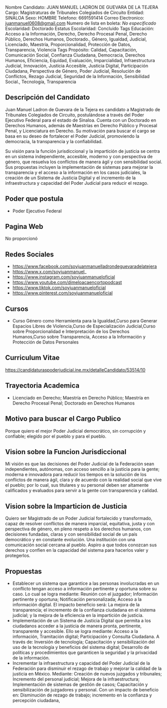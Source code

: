Nombre Candidato: JUAN MANUEL LADRON DE GUEVARA DE LA TEJERA
Cargo: Magistraturas de Tribunales Colegiados de Circuito
Entidad: SINALOA
Sexo: HOMBRE
Telefono: 6691591414
Correo Electronico: juanmanuel0608@gmail.com
Numero de lista en boleta: *No especificado*
Escolaridad: Doctorado
Estatus Escolaridad: Concluido
Tags Educación: Acceso a la Información, Derecho, Derecho Procesal Penal, Derecho Público, Derechos Humanos, Doctorado., Género, Igualdad, Judicial, Licenciado, Maestría, Proporcionalidad, Protección de Datos, Transparencia, Violencia
Tags Propósito: Calidad, Capacitación, Comunicación Social, Confianza Ciudadana, Democracia, Derechos Humanos, Eficiencia, Equidad, Evaluación, Imparcialidad, Infraestructura Judicial, Innovación, Justicia Accesible, Justicia Digital, Participación Ciudadana, Perspectiva de Género, Poder Judicial, Resolución de Conflictos, Rezago Judicial, Seguridad de la Información, Sensibilidad Social., Tecnología, Transparencia


## Descripción del Candidato 

Juan Manuel Ladron de Guevara de la Tejera es candidato a Magistrado de Tribunales Colegiados de Circuito, postulándose a través del Poder Ejecutivo Federal para el estado de Sinaloa. Cuenta con un Doctorado en Derechos Humanos, además de Maestrías en Derecho Público y Procesal Penal, y Licenciatura en Derecho. Su motivación para buscar el cargo se basa en su deseo de fortalecer el Poder Judicial, promoviendo la democracia, la transparencia y la confiabilidad.

Su visión para la función jurisdiccional y la impartición de justicia se centra en un sistema independiente, accesible, moderno y con perspectiva de género, que resuelva los conflictos de manera ágil y con sensibilidad social. Sus propuestas incluyen la implementación de sistemas para mejorar la transparencia y el acceso a la información en los casos judiciales, la creación de un Sistema de Justicia Digital y el incremento de la infraestructura y capacidad del Poder Judicial para reducir el rezago.


## Poder que postula

- Poder Ejecutivo Federal


## Pagina Web

No proporcionó


## Redes Sociales

- https://www.facebook.com/soyjuanmanuelladrondeguevaradelatejera
- https://www.x.com/soyjuanmanuel_
- https://www.instagram.com/soyjuanmanueloficial
- https://www.youtube.com/dimeloacaencortopodcast
- https://www.tiktok.com/soyjuanmanueloficial
- https://www.pinterest.com/soyjuanmanueloficial


## Cursos

- Curso Género como Herramienta para la Igualdad,Curso para Generar Espacios Libres de Violencia,Curso de Especialización Judicial,Curso sobre Proporcionalidad e Interpretación de los Derechos Humanos,Curso sobre Transparencia, Acceso a la Información y Protección de Datos Personales


## Curriculum Vitae

https://candidaturaspoderjudicial.ine.mx/detalleCandidato/53514/10


## Trayectoria Academica

- Licenciado en Derecho; Maestría en Derecho Público; Maestría en Derecho Procesal Penal; Doctorado en Derechos Humanos


## Motivo para buscar el Cargo Publico

Porque quiero el mejor Poder Judicial democrático, sin corrupción y confiable; elegido por el pueblo y para el pueblo.


## Vision sobre la Funcion Jurisdiccional

Mi visión es que las decisiones del Poder Judicial de la Federación sean independientes, autónomas, con acceso sencillo a la justicia para la gente; moderna e innovadora para reducir los tiempos en la solución de los conflictos de manera ágil, clara y de acuerdo con la realidad social que vive el pueblo; por lo cual, sus titulares y su personal deben ser altamente calificados y evaluados para servir a la gente con transparencia y calidad.


## Vision sobre la Imparticion de Justicia

Quiero ser Magistrado de un Poder Judicial fortalecido y transformado, capaz de resolver conflictos de manera imparcial, equitativa, justa y con perspectiva de género, en pleno respeto a los derechos humanos, con decisiones fundadas, claras y con sensibilidad social de un país democrático y en constante evolución. Una institución con una comunicación social cercana al pueblo. Aspiro a que todos conozcan sus derechos y confíen en la capacidad del sistema para hacerlos valer y protegerlos.


## Propuestas

- Establecer un sistema que garantice a las personas involucradas en un conflicto tengan acceso a información pertinente y oportuna sobre su caso. Lo cual se logra mediante: Reunión con el juzgador; Información pertinente y oportuna; Notificación personalizada; Acceso a la información digital. El impacto beneficio será: La mejora de la transparencia; el incremento de la confianza ciudadana en el sistema judicial; y la mejora de la eficiencia en la impartición de justicia.
- Implementación de un Sistema de Justicia Digital que permita a los ciudadanos acceder a la justicia de manera pronta, pertinente, transparente y accesible. Ello se logra mediante: Acceso a la información, Tramitación digital; Participación y Consulta Ciudadana. A través de: Inversión de tecnología; Capacitación y sensibilización del uso de la tecnología y beneficios del sistema digital; Desarrollo de políticas y procedimientos que garanticen la seguridad y la privacidad de la información.
- Incrementar la infraestructura y capacidad del Poder Judicial de la Federación para disminuir el rezago de trabajo y mejorar la calidad de la justicia en México. Mediante: Creación de nuevos juzgados y tribunales; Incremento del personal judicial; Mejora de la infraestructura; Implementación de sistemas de gestión de casos; Capacitación y sensibilización de juzgadores y personal. Con un impacto de beneficio en: Disminución de rezago de trabajo; incremento en la confianza y percepción ciudadana,

